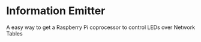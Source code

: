 # Information Emitter
 A easy way to get a Raspberry Pi coprocessor to control LEDs over Network Tables
